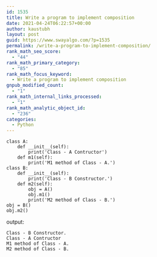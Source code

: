 ```yaml
---
id: 1535
title: Write a program to implement composition
date: 2021-04-24T06:22:57+00:00
author: kaustubh
layout: post
guid: https://www.swayalgo.com/?p=1535
permalink: /write-a-program-to-implement-composition/
rank_math_seo_score:
  - "44"
rank_math_primary_category:
  - "85"
rank_math_focus_keyword:
  - Write a program to implement composition
gnpub_modified_count:
  - "1"
rank_math_internal_links_processed:
  - "1"
rank_math_analytic_object_id:
  - "236"
categories:
  - Python
---
```

<pre class="wp-block-code"><code>class A:
    def __init__(self):
        print('Class - A Contructor')
    def m1(self):
        print('M1 method of Class - A.')
class B:
    def __init__(self):
        print('Class - B Constructor.')
    def m2(self):
        obj = A()
        obj.m1()
        print('M2 method of Class - B.')
obj = B()
obj.m2()</code></pre>

output:

<pre class="wp-block-code"><code>Class - B Constructor.
Class - A Contructor
M1 method of Class - A.
M2 method of Class - B.</code></pre>